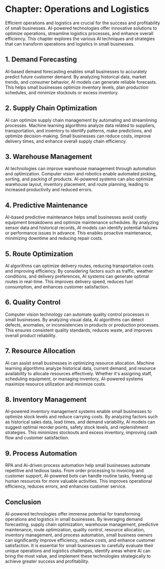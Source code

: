 Chapter: Operations and Logistics
=================================

Efficient operations and logistics are crucial for the success and profitability of small businesses. AI-powered technologies offer innovative solutions to optimize operations, streamline logistics processes, and enhance overall efficiency. This chapter explores the various AI techniques and strategies that can transform operations and logistics in small businesses.

**1. Demand Forecasting**
-------------------------

AI-based demand forecasting enables small businesses to accurately predict future customer demand. By analyzing historical data, market trends, and consumer behavior, AI models can generate reliable forecasts. This helps small businesses optimize inventory levels, plan production schedules, and minimize stockouts or excess inventory.

**2. Supply Chain Optimization**
--------------------------------

AI can optimize supply chain management by automating and streamlining processes. Machine learning algorithms analyze data related to suppliers, transportation, and inventory to identify patterns, make predictions, and optimize decision-making. Small businesses can reduce costs, improve delivery times, and enhance overall supply chain efficiency.

**3. Warehouse Management**
---------------------------

AI technologies can improve warehouse management through automation and optimization. Computer vision and robotics enable automated picking, sorting, and packing of products. AI-powered systems can also optimize warehouse layout, inventory placement, and route planning, leading to increased productivity and reduced errors.

**4. Predictive Maintenance**
-----------------------------

AI-based predictive maintenance helps small businesses avoid costly equipment breakdowns and optimize maintenance schedules. By analyzing sensor data and historical records, AI models can identify potential failures or performance issues in advance. This enables proactive maintenance, minimizing downtime and reducing repair costs.

**5. Route Optimization**
-------------------------

AI algorithms can optimize delivery routes, reducing transportation costs and improving efficiency. By considering factors such as traffic, weather conditions, and delivery preferences, AI systems can generate optimal routes in real-time. This improves delivery speed, reduces fuel consumption, and enhances customer satisfaction.

**6. Quality Control**
----------------------

Computer vision technology can automate quality control processes in small businesses. By analyzing visual data, AI algorithms can detect defects, anomalies, or inconsistencies in products or production processes. This ensures consistent quality standards, reduces waste, and improves overall product reliability.

**7. Resource Allocation**
--------------------------

AI can assist small businesses in optimizing resource allocation. Machine learning algorithms analyze historical data, current demand, and resource availability to allocate resources effectively. Whether it's assigning staff, scheduling equipment, or managing inventory, AI-powered systems maximize resource utilization and minimize costs.

**8. Inventory Management**
---------------------------

AI-powered inventory management systems enable small businesses to optimize stock levels and reduce carrying costs. By analyzing factors such as historical sales data, lead times, and demand variability, AI models can suggest optimal reorder points, safety stock levels, and replenishment strategies. This minimizes stockouts and excess inventory, improving cash flow and customer satisfaction.

**9. Process Automation**
-------------------------

RPA and AI-driven process automation help small businesses automate repetitive and tedious tasks. From order processing to invoicing and customer support, AI-powered bots can handle routine tasks, freeing up human resources for more valuable activities. This improves operational efficiency, reduces errors, and enhances customer service.

**Conclusion**
--------------

AI-powered technologies offer immense potential for transforming operations and logistics in small businesses. By leveraging demand forecasting, supply chain optimization, warehouse management, predictive maintenance, route optimization, quality control, resource allocation, inventory management, and process automation, small business owners can significantly improve efficiency, reduce costs, and enhance customer satisfaction. It is essential for small businesses to carefully evaluate their unique operations and logistics challenges, identify areas where AI can bring the most value, and implement these technologies strategically to achieve greater success and profitability.
